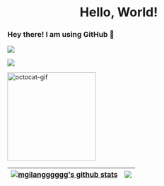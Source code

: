<h1 align="center">Hello, World!</h1>

### Hey there! I am using GitHub 👋

<img src="https://gifdb.com/images/high/obito-uchiha-blowing-fire-3xc8ft7z87kkai2c.gif" id="obitoo-uchiha" />

![](https://komarev.com/ghpvc/?username=mgilangggggg)

<img src="https://octodex.github.com/images/daftpunktocat-thomas.gif" id="octocat" alt="octocat-gif" width="200" height="200" />

| <a href="https://github.com/mgilangggggg/mgilangggggg"><img align="center" src="https://github-readme-stats.vercel.app/api?username=mgilangggggg&show_icons=true&include_all_commits=true&theme=nord&hide_border=true" alt="mgilangggggg's github stats" /></a> | <a href="https://github.com/mgilangggggg/github-readme-stats"><img align="center" src="https://github-readme-stats.vercel.app/api/top-langs/?username=mgilangggggg&layout=compact&theme=nord&hide_border=true" /></a> |
| ------------- | ------------- |

<!--
**mgilangggggg/mgilangggggg** is a ✨ _special_ ✨ repository because its `README.md` (this file) appears on your GitHub profile.

Here are some ideas to get you started:

- 🔭 I’m currently working on ...
- 🌱 I’m currently learning ...
- 👯 I’m looking to collaborate on ...
- 🤔 I’m looking for help with ...
- 💬 Ask me about ...
- 📫 How to reach me: ...
- 😄 Pronouns: ...
- ⚡ Fun fact: ...
-->
 

